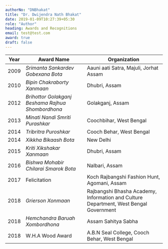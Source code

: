 ```yaml
---
authorNo: "DNBhakat" 
title: "Dr. Dwijendra Nath Bhakat"
date: 2019-01-09T10:27:39+05:30
role: "Author"
heading: Awards and Recognitions
email: test@test.com
award: true
draft: false
---
```


| Year          | Award Name | Organization |
| ------------- | ------- | ---- |
| 2009      | *Srimanta Sankardev Gobexana Bota*  | Aauni aati Satra, Majuli, Jorhat Assam |
| 2010  | *Bipin Chakraborty Xanmaan* | Dhubri, Assam |
| 2012| *Brihottor Golakganj Beshama Rajhua Shombordhona* | Golakganj, Assam |
|2013| *Minati Nandi Smriti Purashkar* | Coochbihar, West Bengal |
|2014| *Tribritra Puroshkar* | Cooch Behar, West Bengal |
|2014| *Xikkha Bikaash Bota* | New Delhi |
|2015| *Kriti Xikshakar Xanmaan* | Dhubri, Assam |
|2016| *Bishwa Mohabir Chilarai Smarok Bota* | Nalbari, Assam |
|2017| Felicitation | Koch Rajbangshi Fashion Hunt, Agomani, Assam |
|2018| *Grierson Xonmaan* | Rajbangshi Bhasha Academy, Information and Culture Department, West Bengal Government |
|2018| *Hemchandra Baruah Xombordhona* | Assam Sahitya Sabha|
|2018| W.H.A Wood Award | A.B.N Seal College, Cooch Behar, West Bengal|
